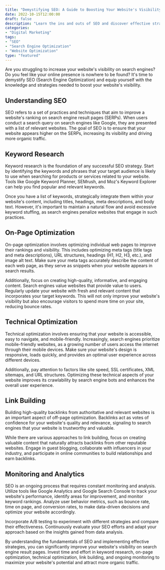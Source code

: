 ```yaml
---
title: "Demystifying SEO: A Guide to Boosting Your Website's Visibility"
date: 2022-10-15T12:00:00
draft: false
description: "Learn the ins and outs of SEO and discover effective strategies to improve your website's ranking on search engine result pages."
categories:
- "Digital Marketing"
tags:
- "SEO"
- "Search Engine Optimization"
- "Website Optimization"
type: "featured"
---
```


Are you struggling to increase your website's visibility on search engines? Do you feel like your online presence is nowhere to be found? It's time to demystify SEO (Search Engine Optimization) and equip yourself with the knowledge and strategies needed to boost your website's visibility.

## Understanding SEO

SEO refers to a set of practices and techniques that aim to improve a website's ranking on search engine result pages (SERPs). When users conduct a search query on search engines like Google, they are presented with a list of relevant websites. The goal of SEO is to ensure that your website appears higher on the SERPs, increasing its visibility and driving more organic traffic.

## Keyword Research

Keyword research is the foundation of any successful SEO strategy. Start by identifying the keywords and phrases that your target audience is likely to use when searching for products or services related to your website. Tools like Google Keyword Planner, SEMrush, and Moz's Keyword Explorer can help you find popular and relevant keywords.

Once you have a list of keywords, strategically integrate them within your website's content, including titles, headings, meta descriptions, and body text. However, it's important to maintain a natural flow and avoid excessive keyword stuffing, as search engines penalize websites that engage in such practices.

## On-Page Optimization

On-page optimization involves optimizing individual web pages to improve their rankings and visibility. This includes optimizing meta tags (title tags and meta descriptions), URL structures, headings (H1, H2, H3, etc.), and image alt text. Make sure your meta tags accurately describe the content of each web page, as they serve as snippets when your website appears in search results.

Additionally, focus on creating high-quality, informative, and engaging content. Search engines value websites that provide value to users. Regularly update your website with fresh and relevant content that incorporates your target keywords. This will not only improve your website's visibility but also encourage visitors to spend more time on your site, reducing bounce rates.

## Technical Optimization

Technical optimization involves ensuring that your website is accessible, easy to navigate, and mobile-friendly. Increasingly, search engines prioritize mobile-friendly websites, as a growing number of users access the internet through their mobile devices. Make sure your website's design is responsive, loads quickly, and provides an optimal user experience across different devices.

Additionally, pay attention to factors like site speed, SSL certificates, XML sitemaps, and URL structures. Optimizing these technical aspects of your website improves its crawlability by search engine bots and enhances the overall user experience.

## Link Building

Building high-quality backlinks from authoritative and relevant websites is an important aspect of off-page optimization. Backlinks act as votes of confidence for your website's quality and relevance, signaling to search engines that your website is trustworthy and valuable.

While there are various approaches to link building, focus on creating valuable content that naturally attracts backlinks from other reputable websites. Engage in guest blogging, collaborate with influencers in your industry, and participate in online communities to build relationships and earn backlinks.

## Monitoring and Analytics

SEO is an ongoing process that requires constant monitoring and analysis. Utilize tools like Google Analytics and Google Search Console to track your website's performance, identify areas for improvement, and monitor keyword rankings. Analyze user behavior metrics, such as bounce rate, time on page, and conversion rates, to make data-driven decisions and optimize your website accordingly.

Incorporate A/B testing to experiment with different strategies and compare their effectiveness. Continuously evaluate your SEO efforts and adapt your approach based on the insights gained from data analysis.

By understanding the fundamentals of SEO and implementing effective strategies, you can significantly improve your website's visibility on search engine result pages. Invest time and effort in keyword research, on-page optimization, technical optimization, link building, and ongoing monitoring to maximize your website's potential and attract more organic traffic.
